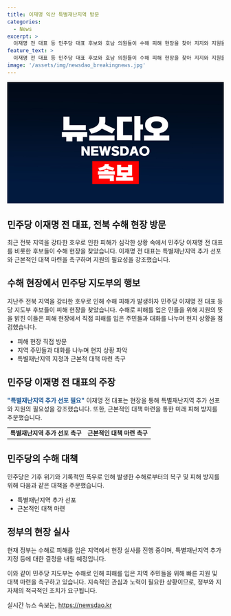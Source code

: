```yaml
---
title: 이재명 익산 특별재난지역 방문
categories:
  - News
excerpt: >
  이재명 전 대표 등 민주당 대표 후보와 호남 의원들이 수해 피해 현장을 찾아 지지와 지원을 표명했다. 피해 농작물과 폐농자재 정리 작업을 도왔고, 특별재난지역 추가 선포와 근본적인 수해 대책 마련을 촉구했다. 이재명 전 대표는 지원책 마련은 물론 근본적인 대책 도입을 주문했다. 현재, 정부의 현장 실사가 진행 중이며, 특별재난지역 추가 지정에 대한 기대가 높아지고 있다.
feature_text: >
  이재명 전 대표 등 민주당 대표 후보와 호남 의원들이 수해 피해 현장을 찾아 지지와 지원을 표명했다. 피해 농작물과 폐농자재 정리 작업을 도왔고, 특별재난지역 추가 선포와 근본적인 수해 대책 마련을 촉구했다. 이재명 전 대표는 지원책 마련은 물론 근본적인 대책 도입을 주문했다. 현재, 정부의 현장 실사가 진행 중이며, 특별재난지역 추가 지정에 대한 기대가 높아지고 있다.
image: '/assets/img/newsdao_breakingnews.jpg'
---
```


<p><img src="/assets/img/newsdao_breakingnews.jpg" alt="flaretime 속보" /></p>

<h2>민주당 이재명 전 대표, 전북 수해 현장 방문</h2>

<p data-ke-size="size16">최근 전북 지역을 강타한 호우로 인한 피해가 심각한 상황 속에서 민주당 이재명 전 대표를 비롯한 후보들이 수해 현장을 찾았습니다. 이재명 전 대표는 특별재난지역 추가 선포와 근본적인 대책 마련을 촉구하며 지원의 필요성을 강조했습니다.</p>

<h2 data-ke-size="size26">수해 현장에서 민주당 지도부의 행보</h2>

<p data-ke-size="size16">지난주 전북 지역을 강타한 호우로 인해 수해 피해가 발생하자 민주당 이재명 전 대표 등 당 지도부 후보들이 피해 현장을 찾았습니다. 수해로 피해를 입은 민들을 위해 지원의 뜻을 밝힌 이들은 피해 현장에서 직접 피해를 입은 주민들과 대화를 나누며 현지 상황을 점검했습니다.</p>

<ul>
<li>피해 현장 직접 방문</li>
<li>지역 주민들과 대화를 나누며 현지 상황 파악</li>
<li>특별재난지역 지정과 근본적 대책 마련 촉구</li>
</ul>

<h2 data-ke-size="size26">민주당 이재명 전 대표의 주장</h2>

<p data-ke-size="size16"><b><span style="color: #1a5490;">"특별재난지역 추가 선포 필요"</span></b> 이재명 전 대표는 현장을 통해 특별재난지역 추가 선포와 지원의 필요성을 강조했습니다. 또한, 근본적인 대책 마련을 통한 미래 피해 방지를 주문했습니다.</p>

<table>
<tr>
<td style="text-align: center; height: 17px;"><b>특별재난지역 추가 선포 촉구</b></td>
<td style="text-align: center; height: 17px;"><b>근본적인 대책 마련 촉구</b></td>
</tr>
</table>

<h2 data-ke-size="size26">민주당의 수해 대책</h2>

<p data-ke-size="size16">민주당은 기후 위기와 기록적인 폭우로 인해 발생한 수해로부터의 복구 및 피해 방지를 위해 다음과 같은 대책을 주문했습니다.</p>

<ul>
<li>특별재난지역 추가 선포</li>
<li>근본적인 대책 마련</li>
</ul>

<h2 data-ke-size="size26">정부의 현장 실사</h2>

<p data-ke-size="size16">현재 정부는 수해로 피해를 입은 지역에서 현장 실사를 진행 중이며, 특별재난지역 추가 지정 등에 대한 결정을 내릴 예정입니다.</p>

<p data-ke-size="size16">이와 같이 민주당 지도부는 수해로 인해 피해를 입은 지역 주민들을 위해 빠른 지원 및 대책 마련을 촉구하고 있습니다. 지속적인 관심과 노력이 필요한 상황이므로, 정부와 지자체의 적극적인 조치가 요구됩니다.</p>
실시간 뉴스 속보는, <a href="https://newsdao.kr" rel="dofollow">https://newsdao.kr</a>


